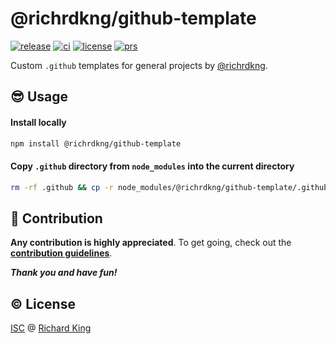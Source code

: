 # @richrdkng/github-template

[![release][badge-npm]][url-npm]
[![ci][badge-travis]][url-travis]
[![license][badge-license-isc]][url-license-doc]
[![prs][badge-contrib]][url-contrib-doc]

Custom `.github` templates for general projects by [@richrdkng](https://github.com/richrdkng).

## :sunglasses: Usage

#### Install locally

```bash
npm install @richrdkng/github-template
```
#### Copy `.github` directory from `node_modules` into the current directory

```bash
rm -rf .github && cp -r node_modules/@richrdkng/github-template/.github/ .
```

## :beers: Contribution

**Any contribution is highly appreciated**. To get going, check out the [**contribution guidelines**][url-contrib-doc].

***Thank you and have fun!***

## :copyright: License

[ISC][url-license-doc] @ [Richard King](https://www.richrdkng.com)

  <!--- References ============================================================================ -->

  <!--- Badges -->
  [badge-npm]:         https://img.shields.io/npm/v/@richrdkng/github-template?color=brightgreen&style=flat-square
  [badge-travis]:      https://img.shields.io/travis/richrdkng/github-template/master?style=flat-square
  [badge-license-isc]: https://img.shields.io/badge/license-ISC-blue.svg?style=flat-square  
  [badge-contrib]:     https://img.shields.io/badge/PRs-welcome-brightgreen.svg?style=flat-square
  
  <!--- URLs -->
  [url-npm]:         https://www.npmjs.com/package/@richrdkng/github-template
  [url-travis]:      https://travis-ci.org/richrdkng/github-template
  [url-license-doc]: https://github.com/richrdkng/github-template/blob/master/LICENSE.md
  [url-contrib-doc]: https://github.com/richrdkng/github-template/blob/master/.github/CONTRIBUTING.md
